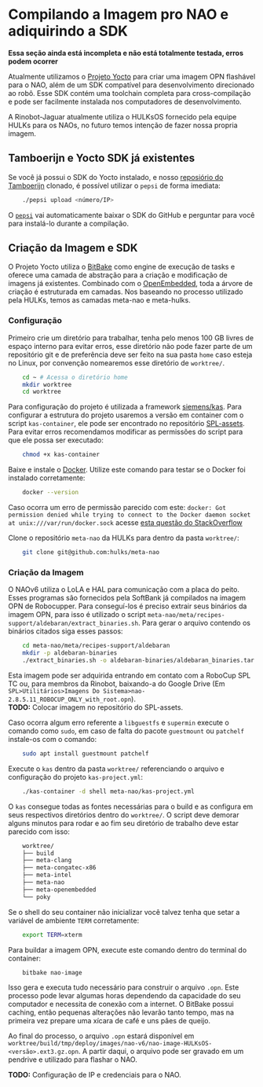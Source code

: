 # Compilando a Imagem pro NAO e adiquirindo a SDK
**Essa seção ainda está incompleta e não está totalmente testada, erros podem ocorrer**  

Atualmente utilizamos o [Projeto Yocto](https://www.yoctoproject.org/) para criar uma imagem OPN flashável para o NAO, além de um SDK compatível para desenvolvimento direcionado ao robô. Esse SDK contém uma toolchain completa para cross-compilação e pode ser facilmente instalada nos computadores de desenvolvimento.

A Rinobot-Jaguar atualmente utiliza o HULKsOS fornecido pela equipe HULKs para os NAOs, no futuro temos intenção de fazer nossa propria imagem.

## Tamboerijn e Yocto SDK já existentes
Se você já possui o SDK do Yocto instalado, e nosso [reposiório do Tamboerijn](https://github.com/rinobot-team/Tamboerijn) clonado, é possível utilizar o `pepsi` de forma imediata:
    
```bash
    ./pepsi upload <número/IP>
```
O [`pepsi`](../ferramental/pepsi.md) vai automaticamente baixar o SDK do GitHub e perguntar para você para instalá-lo durante a compilação.

## Criação da Imagem e SDK
O Projeto Yocto utiliza o [BitBake](https://www.yoctoproject.org/docs/3.1/bitbake-user-manual/bitbake-user-manual.html) como engine de execução de tasks e oferece uma camada de abstração para a criação e modificação de imagens já existentes. Combinado com o [OpenEmbedded](https://www.openembedded.org/wiki/Main_Page), toda a árvore de criação é estruturada em camadas. Nos baseando no processo utilizado pela HULKs, temos as camadas meta-nao e meta-hulks.

### Configuração

Primeiro crie um diretório para trabalhar, tenha pelo menos 100 GB livres de espaço interno para evitar erros, esse diretório não pode fazer parte de um repositório git e de preferência deve ser feito na sua pasta `home` caso esteja no Linux, por convenção nomearemos esse diretório de `worktree/`.

```bash
    cd ~ # Acessa o diretório home
    mkdir worktree
    cd worktree
```

Para configuração do projeto é utilizada a framework [siemens/kas](https://github.com/siemens/kas). Para configurar a estrutura do projeto usaremos a versão em container com o script `kas-container`, ele pode ser encontrado no repositório [SPL-assets](https://github.com/rinobot-team/SPL-assets). Para evitar erros recomendamos modificar as permissões do script para que ele possa ser executado:

```bash
    chmod +x kas-container
```

Baixe e instale o [Docker](https://docs.docker.com/desktop/install/linux-install/). Utilize este comando para testar se o Docker foi instalado corretamente:

```bash
    docker --version
```

Caso ocorra um erro de permissão parecido com este: `docker: Got permission denied while trying to connect to the Docker daemon socket at unix:///var/run/docker.sock` acesse [esta questão do StackOverflow](https://stackoverflow.com/questions/48957195/how-to-fix-docker-got-permission-denied-issue)


Clone o repositório `meta-nao` da HULKs para dentro da pasta `worktree/`:

```bash
    git clone git@github.com:hulks/meta-nao
```

### Criação da Imagem

O NAOv6 utiliza o LoLA e HAL para comunicação com a placa do peito. Esses programas são fornecidos pela SoftBank já compilados na imagem OPN de Robocupper. Para conseguí-los é preciso extrair seus binários da imagem OPN, para isso é utilizado o script `meta-nao/meta/recipes-support/aldebaran/extract_binaries.sh`. Para gerar o arquivo contendo os binários citados siga esses passos:

```bash
    cd meta-nao/meta/recipes-support/aldebaran
    mkdir -p aldebaran-binaries
    ./extract_binaries.sh -o aldebaran-binaries/aldebaran_binaries.tar.gz <imagem-robocupper.opn>
```

Esta imagem pode ser adquirida entrando em contato com a RoboCup SPL TC ou, para membros da Rinobot, baixando-a do Google Drive (Em `SPL>Utilitários>Imagens Do Sistema>nao-2.8.5.11_ROBOCUP_ONLY_with_root.opn`).  
**TODO:** Colocar imagem no repositório do SPL-assets.

Caso ocorra algum erro referente a `libguestfs` e `supermin` execute o comando como `sudo`, em caso de falta do pacote `guestmount` ou `patchelf` instale-os com o comando:

```bash
    sudo apt install guestmount patchelf
```

Execute o `kas` dentro da pasta `worktree/` referenciando o arquivo e configuração do projeto `kas-project.yml`:

```bash
    ./kas-container -d shell meta-nao/kas-project.yml
```

O `kas` consegue todas as fontes necessárias para o build e as configura em seus respectivos diretórios dentro do `worktree/`. O script deve demorar alguns minutos para rodar e ao fim seu diretório de trabalho deve estar parecido com isso:

```bash
    worktree/
    ├── build
    ├── meta-clang
    ├── meta-congatec-x86
    ├── meta-intel
    ├── meta-nao
    ├── meta-openembedded
    └── poky
```

Se o shell do seu container não inicializar você talvez tenha que setar a variável de ambiente `TERM` corretamente:

```bash
    export TERM=xterm
```

Para buildar a imagem OPN, execute este comando dentro do terminal do container:

```bash
    bitbake nao-image
```

Isso gera e executa tudo necessário para construir o arquivo `.opn`. Este processo pode levar algumas horas dependendo da capacidade do seu computador e necessita de conexão com a internet. O BitBake possui caching, então pequenas alterações não levarão tanto tempo, mas na primeira vez prepare uma xícara de café e uns pães de queijo.

Ao final do processo, o arquivo `.opn` estará disponível em `worktree/build/tmp/deploy/images/nao-v6/nao-image-HULKsOS-<versão>.ext3.gz.opn`. A partir daqui, o arquivo pode ser gravado em um pendrive e utilizado para flashar o NAO.

**TODO:** Configuração de IP e credenciais para o NAO.